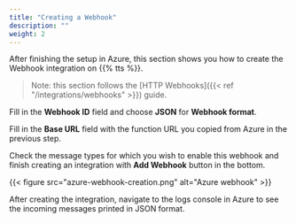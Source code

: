 ```yaml
---
title: "Creating a Webhook"
description: ""
weight: 2
---
```


After finishing the setup in Azure, this section shows you how to create the Webhook integration on {{% tts %}}.

<!--more-->

>Note: this section follows the [HTTP Webhooks]({{< ref "/integrations/webhooks" >}}) guide. 

Fill in the **Webhook ID** field and choose **JSON** for **Webhook format**. 

Fill in the **Base URL** field with the function URL you copied from Azure in the previous step. 

Check the message types for which you wish to enable this webhook and finish creating an integration with **Add Webhook** button in the bottom. 

{{< figure src="azure-webhook-creation.png" alt="Azure webhook" >}}

After creating the integration, navigate to the logs console in Azure to see the incoming messages printed in JSON format.